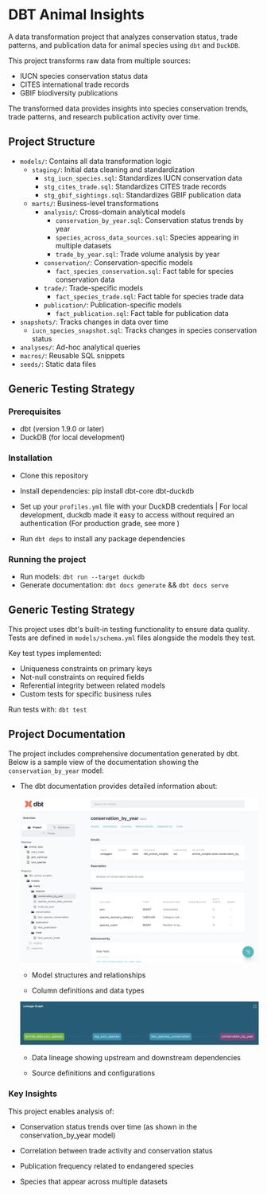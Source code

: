 # DBT Animal Insights

A data transformation project that analyzes conservation status, trade patterns, and publication data for animal species using `dbt` and `DuckDB`.

This project transforms raw data from multiple sources:
- IUCN species conservation status data
- CITES international trade records
- GBIF biodiversity publications

The transformed data provides insights into species conservation trends, trade patterns, and research publication activity over time.

## Project Structure

- `models/`: Contains all data transformation logic
  - `staging/`: Initial data cleaning and standardization
    - `stg_iucn_species.sql`: Standardizes IUCN conservation data
    - `stg_cites_trade.sql`: Standardizes CITES trade records
    - `stg_gbif_sightings.sql`: Standardizes GBIF publication data
  - `marts/`: Business-level transformations
    - `analysis/`: Cross-domain analytical models
      - `conservation_by_year.sql`: Conservation status trends by year
      - `species_across_data_sources.sql`: Species appearing in multiple datasets
      - `trade_by_year.sql`: Trade volume analysis by year
    - `conservation/`: Conservation-specific models
      - `fact_species_conservation.sql`: Fact table for species conservation data
    - `trade/`: Trade-specific models
      - `fact_species_trade.sql`: Fact table for species trade data
    - `publication/`: Publication-specific models
      - `fact_publication.sql`: Fact table for publication data
- `snapshots/`: Tracks changes in data over time
  - `iucn_species_snapshot.sql`: Tracks changes in species conservation status
- `analyses/`: Ad-hoc analytical queries
- `macros/`: Reusable SQL snippets
- `seeds/`: Static data files

## Generic Testing Strategy

### Prerequisites
- dbt (version 1.9.0 or later)
- DuckDB (for local development)

### Installation
- Clone this repository
- Install dependencies: pip install dbt-core dbt-duckdb
- Set up your `profiles.yml` file with your DuckDB credentials | For local development, duckdb made it easy to access without required an authentication (For production grade, see more )

- Run `dbt deps` to install any package dependencies

### Running the project
- Run models: `dbt run --target duckdb`
- Generate documentation: `dbt docs generate` && `dbt docs serve`


## Generic Testing Strategy

This project uses dbt's built-in testing functionality to ensure data quality. Tests are defined in `models/schema.yml` files alongside the models they test.

Key test types implemented:
- Uniqueness constraints on primary keys
- Not-null constraints on required fields
- Referential integrity between related models
- Custom tests for specific business rules

Run tests with: `dbt test`

## Project Documentation
The project includes comprehensive documentation generated by dbt. Below is a sample view of the documentation showing the `conservation_by_year` model:


- The dbt documentation provides detailed information about:

    ![DBT Documentation](./figures/dbt-docs.png)

    -  Model structures and relationships

    - Column definitions and data types

    ![DBT Data Lineage](./figures/dbt-data-lineage.png)

    - Data lineage showing upstream and downstream dependencies

    - Source definitions and configurations

### Key Insights
This project enables analysis of:

- Conservation status trends over time (as shown in the conservation_by_year model)

- Correlation between trade activity and conservation status

- Publication frequency related to endangered species

- Species that appear across multiple datasets
